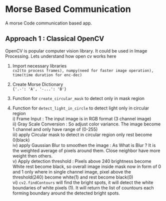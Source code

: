 # Morse Based Communication 
A morse Code communication based app.
## Approach 1 : Classical OpenCV 
OpenCV is popular computer vision library. It could be used in Image Processing.
Lets understand how open cv works here

1) Import necessary libraries  
   `cv2(to process frames), numpy(need for faster image operation), time(time duration for enc-dec)`
     
2) Create Morse Dictionary  
   `{'.-': 'A', '-...': 'B'}`
     
3) Function for `create_circular_mask` to detect only in mask region
     
4) Function for `detect_light_in_circle` to detect light only in circular region  
   i) Frame Input : The input image is in RGB format (3 channel image)  
   ii) Gray Scale Conversion : So adjust color variance. The image become 1 channel and only have range of (0-255)  
   iii) apply Circular mask to detect in circular region only rest become 0(black)    
   iv) apply Gaussian Blur to smoothen the image : As What is Blur ? It is the weighted average of pixels around them. Close neighbor have more weight then others.  
   v) Apply detection threshold : Pixels above 240 brightness become White rest become black, so overall image inside mask now in form of 0 and 1 only where in single channel image, pixel above the threshold(240) become white(1) and rest become black(0)   
   vi) `cv2.findContours` will find the bright spots, it will detect the white boundaries of white pixels (1). It will return the list of countours each forming boundary around the detected bright spots.  
